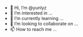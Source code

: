 - 👋 Hi, I’m @yunlyz
- 👀 I’m interested in ...
- 🌱 I’m currently learning ...
- 💞️ I’m looking to collaborate on ...
- 📫 How to reach me ...

<!---
yunlyz/yunlyz is a ✨ special ✨ repository because its `README.md` (this file) appears on your GitHub profile.
You can click the Preview link to take a look at your changes.
--->
